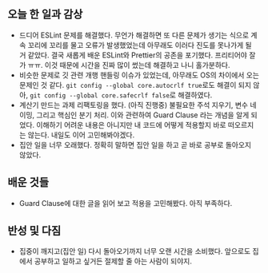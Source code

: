 ## 오늘 한 일과 감상

- 드디어 ESLint 문제를 해결했다. 무언가 해결하면 또 다른 문제가 생기는 식으로 계속 꼬리에 꼬리를 물고 오류가 발생했었는데 아무래도 이러다 진도를 못나가게 될 거 같았다. 결국 새롭게 배운 ESLint와 Prettier의 공존을 포기했다. 프리티어야 잘가 ㅠㅠ. 이것 때문에 시간을 진짜 많이 썼는데 해결하고 나니 홀가분하다. 
- 비슷한 문제로 깃 관련 개행 핸들링 이슈가 있었는데, 아무래도 OS의 차이에서 오는 문제인 것 같다. `git config --global core.autocrlf true`로도 해결이 되지 않아, `git config --global core.safecrlf false`로 해결하였다.
- 계산기 만드는 과제 리팩토링을 했다. (아직 진행중) 불필요한 주석 지우기, 변수 네이밍, 그리고 핵심인 분기 처리. 이와 관련하여 Guard Clause 라는 개념을 알게 되었다. 이해하기 어려운 내용은 아니지만 내 코드에 어떻게 적용할지 바로 떠오르지는 않는다. 내일도 이어 고민해봐야겠다.
- 집안 일을 너무 오래했다. 정확히 말하면 집안 일을 하고 곧 바로 공부로 돌아오지 않았다. 

## 배운 것들
- Guard Clause에 대한 글을 읽어 보고 적용을 고민해봤다. 아직 부족하다.

## 반성 및 다짐

- 집중이 깨지고(집안 일) 다시 돌아오기까지 너무 오랜 시간을 소비했다. 앞으로도 집에서 공부하고 일하고 싶거든 절제할 줄 아는 사람이 되야지.
